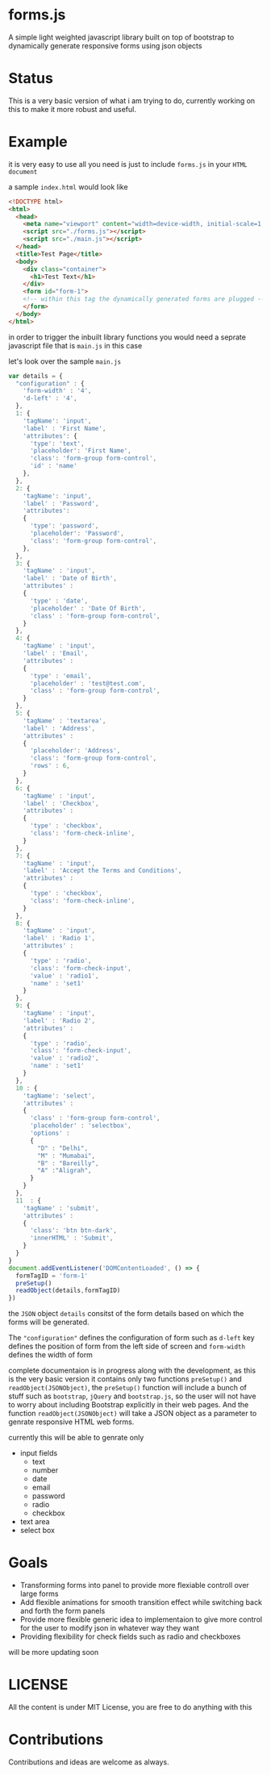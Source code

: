 # forms.js
A simple light weighted javascript library built on top of bootstrap to dynamically generate responsive forms using json objects

# Status
This is a very basic version of what i am trying to do, currently working on this to make it more robust and useful.

# Example

it is very easy to use all you need is just to include `forms.js` in your `HTML document`

a sample `index.html` would look like

```HTML
<!DOCTYPE html>
<html>
  <head>
    <meta name="viewport" content="width=device-width, initial-scale=1, shrink-to-fit=no">
    <script src="./forms.js"></script>
    <script src="./main.js"></script>
  </head>
  <title>Test Page</title>
  <body>
    <div class="container">
      <h1>Test Text</h1>
    </div>
    <form id="form-1">
    <!-- within this tag the dynamically generated forms are plugged -->
    </form>
  </body>
</html>
```

in order to trigger the inbuilt library functions you would need a seprate javascript file that is `main.js` in this case

let's look over the sample `main.js`
```javascript
var details = {
  "configuration" : {
    'form-width' : '4',
    'd-left' : '4',
  },
  1: {
    'tagName': 'input',
    'label' : 'First Name',
    'attributes': {
      'type': 'text',
      'placeholder': 'First Name',
      'class': 'form-group form-control',
      'id' : 'name'
    },
  },
  2: {
    'tagName': 'input',
    'label' : 'Password',
    'attributes':
    {
      'type': 'password',
      'placeholder': 'Password',
      'class': 'form-group form-control',
    },
  },
  3: {
    'tagName' : 'input',
    'label' : 'Date of Birth',
    'attributes' : 
    {
      'type' : 'date',
      'placeholder' : 'Date Of Birth',
      'class' : 'form-group form-control',
    }
  },
  4: {
    'tagName' : 'input',
    'label' : 'Email',
    'attributes' : 
    {
      'type' : 'email',
      'placeholder' : 'test@test.com',
      'class' : 'form-group form-control',
    }
  },
  5: {
    'tagName' : 'textarea',
    'label' : 'Address',
    'attributes' : 
    {
      'placeholder': 'Address',
      'class': 'form-group form-control',
      'rows' : 6,
    }
  },
  6: {
    'tagName' : 'input',
    'label' : 'Checkbox',
    'attributes' : 
    {
      'type' : 'checkbox',
      'class': 'form-check-inline',
    }
  },
  7: {
    'tagName' : 'input',
    'label' : 'Accept the Terms and Conditions',
    'attributes' : 
    {
      'type' : 'checkbox',
      'class': 'form-check-inline',
    }
  },
  8: {
    'tagName' : 'input',
    'label' : 'Radio 1',
    'attributes' : 
    {
      'type' : 'radio',
      'class': 'form-check-input',
      'value' : 'radio1',
      'name' : 'set1'
    }
  },
  9: {
    'tagName' : 'input',
    'label' : 'Radio 2',
    'attributes' : 
    {
      'type' : 'radio',
      'class': 'form-check-input',
      'value' : 'radio2',
      'name' : 'set1'
    }
  },
  10 : {
    'tagName': 'select',
    'attributes' : 
    {
      'class' : 'form-group form-control',
      'placeholder' : 'selectbox',
      'options' : 
      {
        "D" : "Delhi",
        "M" : "Mumabai",
        "B" : "Bareilly",
        "A" :"Aligrah",
      }
    }
  },
  11  : {
    'tagName' : 'submit',
    'attributes' : 
    {
      'class': 'btn btn-dark',
      'innerHTML' : 'Submit',
    }
  }
}
document.addEventListener('DOMContentLoaded', () => {
  formTagID = 'form-1'
  preSetup()
  readObject(details,formTagID)
})
```
the `JSON` object `details` consitst of the form details based on which the forms will be generated.

The `"configuration"` defines the configuration of form such as `d-left` key defines the position of form from the left side of screen and `form-width` defines the width of form

complete documentaion is in progress along with the development, as this is the very basic version it contains only two functions `preSetup()` and `readObject(JSONObject)`,
the `preSetup()` function will include a bunch of stuff such as `bootstrap`, `jQuery` and `bootstrap.js`, so the user will not have to worry about including Bootstrap explicitly in their web pages. And the function `readObject(JSONObject)` will take a JSON object as a parameter to genrate responsive HTML web forms.

currently this will be able to genrate only
- input fields
  - text
  - number
  - date
  - email
  - password
  - radio
  - checkbox
- text area
- select box

# Goals
- Transforming forms into panel to provide more flexiable controll over large forms
- Add flexible animations for smooth transition effect while switching back and forth the form panels
- Provide more flexible generic idea to implementaion to give more control for the user to modify json in whatever way they want
- Providing flexibility for check fields such as radio and checkboxes

will be more updating soon

# LICENSE
All the content is under MIT License, you are free to do anything with this

# Contributions
Contributions and ideas are welcome as always.
